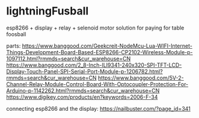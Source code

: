 # lightningFusball

esp8266 + display + relay + selenoid motor solution for paying for table foosball

parts:
https://www.banggood.com/Geekcreit-NodeMcu-Lua-WIFI-Internet-Things-Development-Board-Based-ESP8266-CP2102-Wireless-Module-p-1097112.html?rmmds=search&cur_warehouse=CN
https://www.banggood.com/2_8-Inch-ILI9341-240x320-SPI-TFT-LCD-Display-Touch-Panel-SPI-Serial-Port-Module-p-1206782.html?rmmds=search&cur_warehouse=CN
https://www.banggood.com/5V-2-Channel-Relay-Module-Control-Board-With-Optocoupler-Protection-For-Arduino-p-1142262.html?rmmds=search&cur_warehouse=CN
https://www.digikey.com/products/en?keywords=2006-F-34

connecting esp8266 and the display:
https://nailbuster.com/?page_id=341
